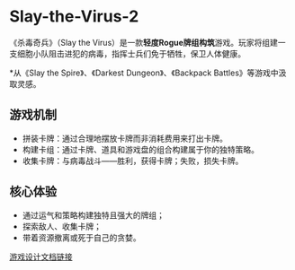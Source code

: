 # Slay-the-Virus-2

《杀毒奇兵》（Slay the Virus）是一款**轻度Rogue牌组构筑**游戏。玩家将组建一支细胞小队阻击进犯的病毒，指挥士兵们免于牺牲，保卫人体健康。

*从《Slay the Spire》、《Darkest Dungeon》、《Backpack Battles》等游戏中汲取灵感。

## 游戏机制
- 拼装卡牌：通过合理地摆放卡牌而非消耗费用来打出卡牌。
- 构建卡组：通过卡牌、道具和游戏盘的组合构建属于你的独特策略。
- 收集卡牌：与病毒战斗——胜利，获得卡牌；失败，损失卡牌。
  
## 核心体验
- 通过运气和策略构建独特且强大的牌组；
- 探索敌人、收集卡牌；
- 带着资源撤离或死于自己的贪婪。

[游戏设计文档链接](https://xcnsh7ye2vew.feishu.cn/wiki/RAzZwr00HiVfY6kAdFmcXslzn2l?from=from_copylink)
